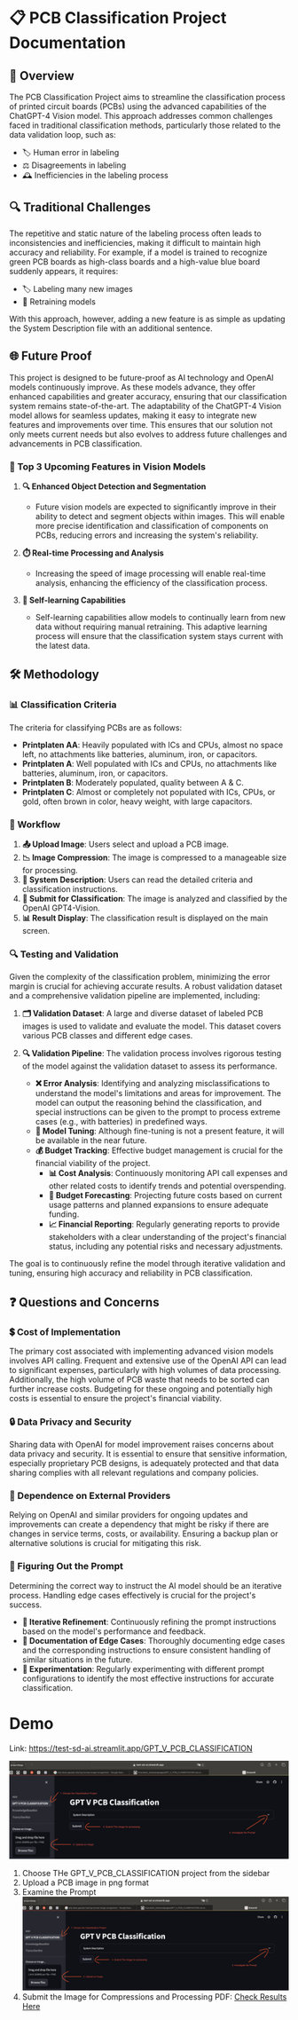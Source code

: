 # 📋 PCB Classification Project Documentation

## 📖 Overview
The PCB Classification Project aims to streamline the classification process of printed circuit boards (PCBs) using the advanced capabilities of the ChatGPT-4 Vision model. This approach addresses common challenges faced in traditional classification methods, particularly those related to the data validation loop, such as:

- 🏷️ Human error in labeling
- ⚖️ Disagreements in labeling
- 🕰️ Inefficiencies in the labeling process

## 🔍 Traditional Challenges
The repetitive and static nature of the labeling process often leads to inconsistencies and inefficiencies, making it difficult to maintain high accuracy and reliability. For example, if a model is trained to recognize green PCB boards as high-class boards and a high-value blue board suddenly appears, it requires:

- 🏷️ Labeling many new images
- 🔄 Retraining models

With this approach, however, adding a new feature is as simple as updating the System Description file with an additional sentence.

## 🌐 Future Proof
This project is designed to be future-proof as AI technology and OpenAI models continuously improve. As these models advance, they offer enhanced capabilities and greater accuracy, ensuring that our classification system remains state-of-the-art. The adaptability of the ChatGPT-4 Vision model allows for seamless updates, making it easy to integrate new features and improvements over time. This ensures that our solution not only meets current needs but also evolves to address future challenges and advancements in PCB classification.

### 🔮 Top 3 Upcoming Features in Vision Models
1. **🔍 Enhanced Object Detection and Segmentation**
   - Future vision models are expected to significantly improve in their ability to detect and segment objects within images. This will enable more precise identification and classification of components on PCBs, reducing errors and increasing the system's reliability.
   
2. **⏱️ Real-time Processing and Analysis**
   - Increasing the speed of image processing will enable real-time analysis, enhancing the efficiency of the classification process.
   
3. **🤖 Self-learning Capabilities**
   - Self-learning capabilities allow models to continually learn from new data without requiring manual retraining. This adaptive learning process will ensure that the classification system stays current with the latest data.

## 🛠️ Methodology

### 📊 Classification Criteria
The criteria for classifying PCBs are as follows:

- **Printplaten AA**: Heavily populated with ICs and CPUs, almost no space left, no attachments like batteries, aluminum, iron, or capacitors.
- **Printplaten A**: Well populated with ICs and CPUs, no attachments like batteries, aluminum, iron, or capacitors.
- **Printplaten B**: Moderately populated, quality between A & C.
- **Printplaten C**: Almost or completely not populated with ICs, CPUs, or gold, often brown in color, heavy weight, with large capacitors.

### 🔄 Workflow
1. **📤 Upload Image**: Users select and upload a PCB image.
2. **📉 Image Compression**: The image is compressed to a manageable size for processing.
3. **📑 System Description**: Users can read the detailed criteria and classification instructions.
4. **🚀 Submit for Classification**: The image is analyzed and classified by the OpenAI GPT4-Vision.
5. **📊 Result Display**: The classification result is displayed on the main screen.

### 🔍 Testing and Validation
Given the complexity of the classification problem, minimizing the error margin is crucial for achieving accurate results. A robust validation dataset and a comprehensive validation pipeline are implemented, including:

1. **🗂️ Validation Dataset**: A large and diverse dataset of labeled PCB images is used to validate and evaluate the model. This dataset covers various PCB classes and different edge cases.
   
2. **🔍 Validation Pipeline**: The validation process involves rigorous testing of the model against the validation dataset to assess its performance. 
    - **❌ Error Analysis**: Identifying and analyzing misclassifications to understand the model's limitations and areas for improvement. The model can output the reasoning behind the classification, and special instructions can be given to the prompt to process extreme cases (e.g., with batteries) in predefined ways.
    - **🔧 Model Tuning**: Although fine-tuning is not a present feature, it will be available in the near future.
    - **💰 Budget Tracking**:
    Effective budget management is crucial for the financial viability of the project.
        - **📊 Cost Analysis**: Continuously monitoring API call expenses and other related costs to identify trends and potential overspending.
        - **📅 Budget Forecasting**: Projecting future costs based on current usage patterns and planned expansions to ensure adequate funding.
        - **📈 Financial Reporting**: Regularly generating reports to provide stakeholders with a clear understanding of the project's financial status, including any potential risks and necessary adjustments.


The goal is to continuously refine the model through iterative validation and tuning, ensuring high accuracy and reliability in PCB classification.

## ❓ Questions and Concerns

### 💲 Cost of Implementation
The primary cost associated with implementing advanced vision models involves API calling. Frequent and extensive use of the OpenAI API can lead to significant expenses, particularly with high volumes of data processing. Additionally, the high volume of PCB waste that needs to be sorted can further increase costs. Budgeting for these ongoing and potentially high costs is essential to ensure the project's financial viability.

### 🔒 Data Privacy and Security
Sharing data with OpenAI for model improvement raises concerns about data privacy and security. It is essential to ensure that sensitive information, especially proprietary PCB designs, is adequately protected and that data sharing complies with all relevant regulations and company policies.

### 🤝 Dependence on External Providers
Relying on OpenAI and similar providers for ongoing updates and improvements can create a dependency that might be risky if there are changes in service terms, costs, or availability. Ensuring a backup plan or alternative solutions is crucial for mitigating this risk.

### 🧩 Figuring Out the Prompt
Determining the correct way to instruct the AI model should be an iterative process. Handling edge cases effectively is crucial for the project's success. 
- **🔄 Iterative Refinement**: Continuously refining the prompt instructions based on the model's performance and feedback.
- **📑 Documentation of Edge Cases**: Thoroughly documenting edge cases and the corresponding instructions to ensure consistent handling of similar situations in the future.
- **🧪 Experimentation**: Regularly experimenting with different prompt configurations to identify the most effective instructions for accurate classification.

# Demo
 Link: https://test-sd-ai.streamlit.app/GPT_V_PCB_CLASSIFICATION

![UI](../demo_images_ui1.png)

1. Choose THe GPT_V_PCB_CLASSIFICATION project from the sidebar
2. Upload a PCB image in png format
3. Examine the Prompt
   ![Prompt](../demo_images_ui1.png)
4. Submit the Image for Compressions and Processing
   PDF: [Check Results Here](../pages/results.pdf)
   